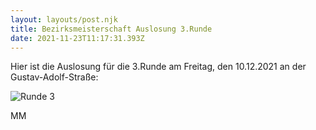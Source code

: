 ```yaml
---
layout: layouts/post.njk
title: Bezirksmeisterschaft Auslosung 3.Runde
date: 2021-11-23T11:17:31.393Z
---
```

Hier ist die Auslosung für die 3.Runde am Freitag, den 10.12.2021 an der Gustav-Adolf-Straße:

![](/images/runde-3.png "Runde 3")

MM